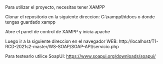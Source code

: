Para utilizar el proyecto, necesitas tener XAMPP

Clonar el repositorio en la siguiente direccion: C:\xampp\htdocs o donde tengas guardado xampp

Abre el panel de control de XAMPP y inicia apache

Luego ir a la siguiente direccion en el navegador WEB: http://localhost/T1-RCD-2021s2-master/WS-SOAP/SOAP-API/servicio.php

Para testearlo utilice SoapUI: https://www.soapui.org/downloads/soapui/

